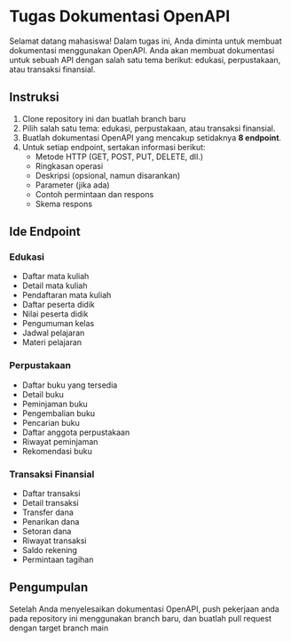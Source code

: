# Tugas Dokumentasi OpenAPI

Selamat datang mahasiswa! Dalam tugas ini, Anda diminta untuk membuat dokumentasi menggunakan OpenAPI. Anda akan membuat dokumentasi untuk sebuah API dengan salah satu tema berikut: edukasi, perpustakaan, atau transaksi finansial.

## Instruksi
1. Clone repository ini dan buatlah branch baru 
2. Pilih salah satu tema: edukasi, perpustakaan, atau transaksi finansial.
3. Buatlah dokumentasi OpenAPI yang mencakup setidaknya **8 endpoint**.
4. Untuk setiap endpoint, sertakan informasi berikut:
   - Metode HTTP (GET, POST, PUT, DELETE, dll.)
   - Ringkasan operasi
   - Deskripsi (opsional, namun disarankan)
   - Parameter (jika ada)
   - Contoh permintaan dan respons
   - Skema respons

## Ide Endpoint

### Edukasi
- Daftar mata kuliah
- Detail mata kuliah
- Pendaftaran mata kuliah
- Daftar peserta didik
- Nilai peserta didik
- Pengumuman kelas
- Jadwal pelajaran
- Materi pelajaran

### Perpustakaan
- Daftar buku yang tersedia
- Detail buku
- Peminjaman buku
- Pengembalian buku
- Pencarian buku
- Daftar anggota perpustakaan
- Riwayat peminjaman
- Rekomendasi buku

### Transaksi Finansial
- Daftar transaksi
- Detail transaksi
- Transfer dana
- Penarikan dana
- Setoran dana
- Riwayat transaksi
- Saldo rekening
- Permintaan tagihan

## Pengumpulan

Setelah Anda menyelesaikan dokumentasi OpenAPI, push pekerjaan anda pada repository ini menggunakan branch baru, dan buatlah pull request dengan target branch main
